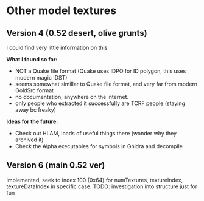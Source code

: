 # Other model textures

## Version 4 (0.52 desert, olive grunts)
I could find very little information on this. 

**What I found so far:**
 - NOT a Quake file format (Quake uses IDPO for ID polygon, this uses modern magic IDST)
 - seems somewhat simillar to Quake file format, and very far from modern GoldSrc format
 - no documentation, anywhere on the internet.
 - only people who extracted it successfully are TCRF people (staying away bc freaky)

**Ideas for the future:**
 - Check out HLAM, loads of useful things there (wonder why they archived it)
 - Check the Alpha executables for symbols in Ghidra and decompile

## Version 6 (main 0.52 ver)
Implemented, seek to index 100 (0x64) for numTextures, textureIndex, textureDataIndex in specific case.
TODO: investigation into structure just for fun
